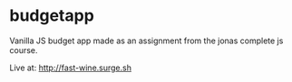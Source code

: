 # budgetapp
Vanilla JS budget app made as an assignment from the jonas complete js course. 

Live at: http://fast-wine.surge.sh
